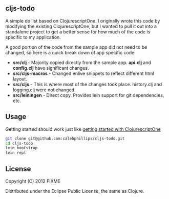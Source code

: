 ## cljs-todo

A simple do list based on ClojurescriptOne.  I originally wrote this code by 
modifying the existing ClojurescriptOne, but I wanted to pull it out into a
standalone project to get a better sense for how much of the code is specific
to my application.

A good portion of the code from the sample app did not need to be changed, so here is a 
quick break down of app specific code:

* **src/clj** - Majority copied directly from the sample app.  **api.clj** and **config.clj** have significant changes.
* **src/cljs-macros** - Changed enlive snippets to reflect different html layout.
* **src/cljs** - This is where most of the changes took place.  history.clj and logging.clj were not changed.
* **src/leiningen** - Direct copy. Provides lein support for git dependencies, etc.

## Usage

Getting started should work just like [getting started with ClojurescriptOne](http://clojurescriptone.com/getting-started.html)

```bash
git clone git@github.com:calebphillips/cljs-todo.git
cd cljs-todo
lein bootstrap 
lein repl
```

## License

Copyright (C) 2012 FIXME

Distributed under the Eclipse Public License, the same as Clojure.

